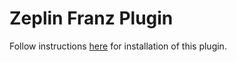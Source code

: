 # Zeplin Franz Plugin

Follow instructions [here](https://github.com/meetfranz/plugins/blob/master/docs/integration.md) for installation of this plugin.
